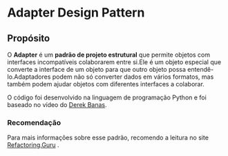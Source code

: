 # Adapter Design Pattern

## Propósito

O **Adapter** é um **padrão de projeto estrutural** que permite objetos com interfaces incompatíveis colaborarem entre si.Ele é um objeto especial que converte a interface de um objeto para que outro objeto possa entendê-lo.Adaptadores podem não só converter dados em vários formatos, mas também podem ajudar objetos com diferentes interfaces a colaborar. 



O código foi desenvolvido na linguagem de programação Python e foi baseado no vídeo do [Derek Banas](https://www.youtube.com/watch?v=qG286LQM6BU).

### Recomendação

Para mais informações sobre esse padrão, recomendo a leitura no site [Refactoring.Guru](https://refactoring.guru/pt-br/design-patterns/adapter) .